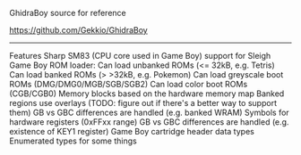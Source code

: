 GhidraBoy source for reference

https://github.com/Gekkio/GhidraBoy

------------------------------------------------------------------------------
Features
Sharp SM83 (CPU core used in Game Boy) support for Sleigh
Game Boy ROM loader:
Can load unbanked ROMs (<= 32kB, e.g. Tetris)
Can load banked ROMs (> >32kB, e.g. Pokemon)
Can load greyscale boot ROMs (DMG/DMG0/MGB/SGB/SGB2)
Can load color boot ROMs (CGB/CGB0)
Memory blocks based on the hardware memory map
Banked regions use overlays (TODO: figure out if there's a better way to support them)
GB vs GBC differences are handled (e.g. banked WRAM)
Symbols for hardware registers (0xFFxx range)
GB vs GBC differences are handled (e.g. existence of KEY1 register)
Game Boy cartridge header data types
Enumerated types for some things
